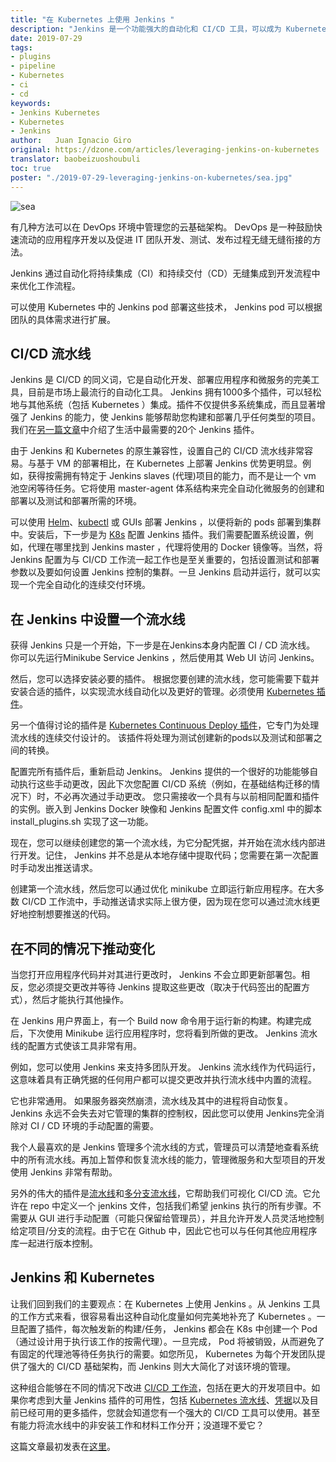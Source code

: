 ```yaml
---
title: "在 Kubernetes 上使用 Jenkins "
description: "Jenkins 是一个功能强大的自动化和 CI/CD 工具，可以成为 Kubernetes 流水线的重要组成部分"
date: 2019-07-29
tags: 
- plugins
- pipeline 
- Kubernetes
- ci
- cd
keywords:
- Jenkins Kubernetes
- Kubernetes
- Jenkins
author:   Juan Ignacio Giro
original: https://dzone.com/articles/leveraging-jenkins-on-kubernetes
translator: baobeizuoshoubuli
toc: true  
poster: "./2019-07-29-leveraging-jenkins-on-kubernetes/sea.jpg"
---
```


![sea](sea.jpg)  

​有几种方法可以在 DevOps 环境中管理您的云基础架构。 DevOps 是一种鼓励快速流动的应用程序开发以及促进 IT 团队开发、测试、发布过程无缝无缝衔接的方法。

Jenkins 通过自动化将持续集成（CI）和持续交付（CD）无缝集成到开发流程中来优化工作流程。 

可以使用 Kubernetes 中的 Jenkins pod 部署这些技术， Jenkins pod 可以根据团队的具体需求进行扩展。 

## CI/CD 流水线

Jenkins 是 CI/CD 的同义词，它是自动化开发、部署应用程序和微服务的完美工具，目前是市场上最流行的自动化工具。 Jenkins 拥有1000多个插件，可以轻松地与其他系统（包括 Kubernetes ）集成。插件不仅提供多系统集成，而且显著增强了 Jenkins 的能力，使 Jenkins 能够帮助您构建和部署几乎任何类型的项目。我们在[另一篇文章](https://caylent.com/jenkins-plugins/)中介绍了生活中最需要的20个 Jenkins 插件。 

​由于 Jenkins 和 Kubernetes 的原生兼容性，设置自己的 CI/CD 流水线非常容易。与基于 VM 的部署相比，在 Kubernetes 上部署 Jenkins 优势更明显。例如，获得按需拥有特定于 Jenkins slaves (代理)项目的能力，而不是让一个 vm 池空闲等待任务。它将使用 master-agent  体系结构来完全自动化微服务的创建和部署以及测试和部署所需的环境。 

​可以使用 [Helm](https://github.com/helm/helm)、[kubectl](https://kubernetes.io/docs/tasks/tools/install-kubectl/) 或 GUIs 部署 Jenkins ，以便将新的 pods 部署到集群中。安装后，下一步是为 [K8s](https://plugins.jenkins.io/kubernetes) 配置 Jenkins 插件。我们需要配置系统设置，例如，代理在哪里找到 Jenkins master ，代理将使用的 Docker 镜像等。当然，将 Jenkins 配置为与 CI/CD 工作流一起工作也是至关重要的，包括设置测试和部署参数以及要如何设置 Jenkins 控制的集群。一旦 Jenkins 启动并运行，就可以实现一个完全自动化的连续交付环境。 

## 在 Jenkins 中设置一个流水线

​获得 Jenkins 只是一个开始，下一步是在Jenkins本身内配置 CI / CD 流水线。 你可以先运行Minikube Service Jenkins ，然后使用其 Web UI 访问 Jenkins。

​然后，您可以选择安装必要的插件。 根据您要创建的流水线，您可能需要下载并安装合适的插件，以实现流水线自动化以及更好的管理。必须使用 [Kubernetes 插件](https://plugins.jenkins.io/kubernetes)。

​另一个值得讨论的插件是 [Kubernetes Continuous Deploy 插件](https://plugins.jenkins.io/kubernetes-cd)，它专门为处理流水线的连续交付设计的。 该插件将处理为测试创建新的pods以及测试和部署之间的转换。

​配置完所有插件后，重新启动 Jenkins。 Jenkins 提供的一个很好的功能能够自动执行这些手动更改，因此下次您配置 CI/CD 系统（例如，在基础结构迁移的情况下）时，不必再次通过手动更改。 您只需接收一个具有与以前相同配置和插件的实例。嵌入到 Jenkins Docker 映像和 Jenkins 配置文件 config.xml 中的脚本 install_plugins.sh 实现了这一功能。

​现在，您可以继续创建您的第一个流水线，为它分配凭据，并开始在流水线内部进行开发。记住， Jenkins 并不总是从本地存储中提取代码；您需要在第一次配置时手动发出推送请求。

​创建第一个流水线，然后您可以通过优化 minikube 立即运行新应用程序。在大多数 CI/CD 工作流中，手动推送请求实际上很方便，因为现在您可以通过流水线更好地控制想要推送的代码。 

## 在不同的情况下推动变化

​当您打开应用程序代码并对其进行更改时， Jenkins 不会立即更新部署包。相反，您必须提交更改并等待 Jenkins 提取这些更改（取决于代码签出的配置方式），然后才能执行其他操作。

​在 Jenkins 用户界面上，有一个 Build now 命令用于运行新的构建。构建完成后，下次使用 Minikube 运行应用程序时，您将看到所做的更改。 Jenkins 流水线的配置方式使该工具非常有用。 

​例如，您可以使用 Jenkins 来支持多团队开发。 Jenkins 流水线作为代码运行，这意味着具有正确凭据的任何用户都可以提交更改并执行流水线中内置的流程。 

​它也非常通用。 如果服务器突然崩溃，流水线及其中的进程将自动恢复。 Jenkins 永远不会失去对它管理的集群的控制权，因此您可以使用 Jenkins完全消除对 CI / CD 环境的手动配置的需要。 

​我个人最喜欢的是 Jenkins 管理多个流水线的方式，管理员可以清楚地查看系统中的所有流水线。再加上暂停和恢复流水线的能力，管理微服务和大型项目的开发使用 Jenkins 非常有帮助。 

​另外的伟大的插件是[流水线](https://github.com/jenkinsci/pipeline-plugin)和[多分支流水线](https://plugins.jenkins.io/workflow-multibranch)，它帮助我们可视化 CI/CD 流。它允许在 repo 中定义一个 jenkins 文件，包括我们希望 jenkins 执行的所有步骤。不需要从 GUI 进行手动配置（可能只保留给管理员），并且允许开发人员灵活地控制给定项目/分支的流程。由于它在 Github 中，因此它也可以与任何其他应用程序库一起进行版本控制。

## Jenkins 和 Kubernetes

​让我们回到我们的主要观点：在 Kubernetes 上使用 Jenkins 。从 Jenkins 工具的工作方式来看，很容易看出这种自动化度量如何完美地补充了 Kubernetes 。一旦配置了插件，每次触发新的构建/任务， Jenkins 都会在 K8s 中创建一个 Pod （通过设计用于执行该工作的按需代理）。一旦完成， Pod 将被销毁，从而避免了有固定的代理池等待任务执行的需要。如您所见， Kubernetes 为每个开发团队提供了强大的 CI/CD 基础架构，而 Jenkins 则大大简化了对该环境的管理。 

​这种组合能够在不同的情况下改进 [CI/CD 工作流](https://dzone.com/articles/learn-how-to-setup-a-cicd-pipeline-from-scratch)，包括在更大的开发项目中。如果你考虑到大量 Jenkins 插件的可用性，包括 [Kubernetes 流水线](https://plugins.jenkins.io/kubernetes-pipeline-steps)、[凭据](https://plugins.jenkins.io/kubernetes-credentials)以及目前已经可用的更多插件，您就会知道您有一个强大的 CI/CD 工具可以使用。甚至有能力将流水线中的非安装工作和材料工作分开；没道理不爱它？  

这篇文章最初发表在[这里](https://caylent.com/leveraging-jenkins-on-kubernetes/)。 
